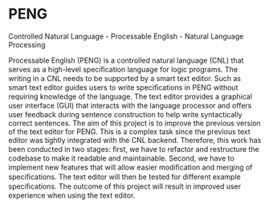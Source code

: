 # PENG
Controlled Natural Language - Processable English - Natural Language Processing

Processable English (PENG) is a controlled natural language (CNL) that serves as
a high-level speciﬁcation language for logic programs. The writing in a CNL needs
to be supported by a smart text editor. Such as smart text editor guides users
to write speciﬁcations in PENG without requiring knowledge of the language.
The text editor provides a graphical user interface (GUI) that interacts with the
language processor and oﬀers user feedback during sentence construction to help
write syntactically correct sentences. The aim of this project is to improve the
previous version of the text editor for PENG. This is a complex task since the
previous text editor was tightly integrated with the CNL backend. Therefore, this
work has been conducted in two stages: ﬁrst, we have to refactor and restructure
the codebase to make it readable and maintainable. Second, we have to implement
new features that will allow easier modiﬁcation and merging of speciﬁcations. The
text editor will then be tested for diﬀerent example speciﬁcations. The outcome
of this project will result in improved user experience when using the text editor.

